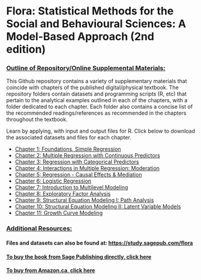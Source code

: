 # Flora: Statistical Methods for the Social and Behavioural Sciences: A Model-Based Approach (2nd edition)

### <ins> Outline of Repository/Online Supplemental Materials: <ins> 

This Github repository contains a variety of supplementary materials that coincide with chapters of the published digital/physical textbook.
The repository folders contain datasets and programming scripts (R, etc) that pertain to the analytical examples outlined in each of the chapters, with a folder dedicated to each chapter.
Each folder also contains a concise list of the recommended readings/references as recommended in the chapters throughout the textbook.

Learn by applying, with input and output files for R. Click below to download the associated datasets and files for each chapter.

- [Chapter 1: Foundations, Simple Regression](https://github.com/dbflora/dbflora.github.io/tree/8c4d6888b0babdba2f669a2f62bce4e9b36943e0/Chapter%201.%20Foundations%2C%20Simple%20Regression)
- [Chapter 2: Multiple Regression with Continuous Predictors](https://github.com/dbflora/dbflora.github.io/tree/8c4d6888b0babdba2f669a2f62bce4e9b36943e0/Chapter%202.%20Multiple%20Regression)
- [Chapter 3: Regression with Categorical Predictors](https://github.com/dbflora/dbflora.github.io/tree/8c4d6888b0babdba2f669a2f62bce4e9b36943e0/Chapter%203.%20Regression%20with%20Categorical%20Predictors)
- [Chapter 4: Interactions in Multiple Regression:  Moderation](https://github.com/dbflora/dbflora.github.io/tree/8c4d6888b0babdba2f669a2f62bce4e9b36943e0/Chapter%204.%20Interactions%20in%20Multiple%20Regression%3A%20Moderation)
- [Chapter 5: Regression - Causal Effects & Mediation](https://github.com/dbflora/dbflora.github.io/tree/8c4d6888b0babdba2f669a2f62bce4e9b36943e0/Chapter%205.%20Regression%20-%20Causal%20Effects%20%26%20Mediation)
- [Chapter 6: Logistic Regression](https://github.com/dbflora/dbflora.github.io/tree/8c4d6888b0babdba2f669a2f62bce4e9b36943e0/Chapter%206.%20Logistic%20Regression)
- [Chapter 7: Introduction to Multilevel Modeling](https://github.com/dbflora/dbflora.github.io/tree/8c4d6888b0babdba2f669a2f62bce4e9b36943e0/Chapter%207.%20Introduction%20to%20Multilevel%20Modeling)
- [Chapter 8: Exploratory Factor Analysis](https://github.com/dbflora/dbflora.github.io/tree/8c4d6888b0babdba2f669a2f62bce4e9b36943e0/Chapter%208.%20Exploratory%20Factor%20Analysis)
- [Chapter 9: Structural Equation Modeling I: Path Analysis](https://github.com/dbflora/dbflora.github.io/tree/8c4d6888b0babdba2f669a2f62bce4e9b36943e0/Chapter%209.%20Structural%20Equation%20Modeling%20I%3A%20Path%20Analysis)
- [Chapter 10: Structural Equation Modeling II: Latent Variable Models](https://github.com/dbflora/dbflora.github.io/tree/8c4d6888b0babdba2f669a2f62bce4e9b36943e0/Chapter%2010.%20Structural%20Equation%20Modeling%20II%3A%20Latent%20Variable%20Models)
- [Chapter 11: Growth Curve Modeling](https://github.com/dbflora/dbflora.github.io/tree/8c4d6888b0babdba2f669a2f62bce4e9b36943e0/Chapter%2011.%20Growth%20Curve%20Modeling)

### <ins>  Additional Resources:<ins> 

#### Files and datasets can also be found at: https://study.sagepub.com/flora 

#### [To buy the book from Sage Publishing directly, click here](https://study.sagepub.com/researchmethods/statistics/flora-statistical-methods-for-the-social-and-behavioural-sciences)

#### [To buy from Amazon.ca, click here](https://www.amazon.ca/Statistical-Methods-Social-Behavioural-Sciences/dp/1446269833/ref=sr_1_1?crid=9R15LWT7I2WB&dib=eyJ2IjoiMSJ9.nb5i6TGYGvhFEU5aIYQPnRUP6WvHNUusgilROpljPOPI-ty_pdQrlgx2IS0JU9ADTaVinxa174JG8VxwL-_8Phw6OtS1PZKVFv_aqpwr2uombRp123BlkEZDXGCoFBo8Im02_Tz39rOH7zeuVsWIr7nIZ4rH0HtR7lgRaLHlg5Y8ug_iEkA62Bl192Bt4Muhw87O2Up_hvh0lpgt8ADQDZb09TVG1o_sACTGetDtACLjPnCrXubtlylCKiI7qsVjfVaZc5eJ-VslmErj8p9YsSOu2gcFofCHLosVMda2K-E.K8q9EPxyoLUtrVoMZz5bwYcOQem-THqmbCjuxW-_b3Q&dib_tag=se&keywords=statistical+methods+for+social+and+behavioural+sciences&qid=1724707973&sprefix=statistical+methods+for+social+and+behavioural+science%2Caps%2C87&sr=8-1)
